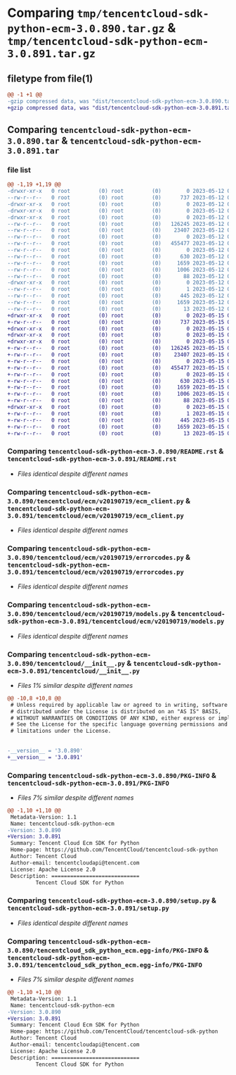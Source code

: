 # Comparing `tmp/tencentcloud-sdk-python-ecm-3.0.890.tar.gz` & `tmp/tencentcloud-sdk-python-ecm-3.0.891.tar.gz`

## filetype from file(1)

```diff
@@ -1 +1 @@
-gzip compressed data, was "dist/tencentcloud-sdk-python-ecm-3.0.890.tar", last modified: Fri May 12 02:09:51 2023, max compression
+gzip compressed data, was "dist/tencentcloud-sdk-python-ecm-3.0.891.tar", last modified: Mon May 15 03:27:10 2023, max compression
```

## Comparing `tencentcloud-sdk-python-ecm-3.0.890.tar` & `tencentcloud-sdk-python-ecm-3.0.891.tar`

### file list

```diff
@@ -1,19 +1,19 @@
-drwxr-xr-x   0 root         (0) root         (0)        0 2023-05-12 02:09:51.000000 tencentcloud-sdk-python-ecm-3.0.890/
--rw-r--r--   0 root         (0) root         (0)      737 2023-05-12 02:09:51.000000 tencentcloud-sdk-python-ecm-3.0.890/README.rst
-drwxr-xr-x   0 root         (0) root         (0)        0 2023-05-12 02:09:51.000000 tencentcloud-sdk-python-ecm-3.0.890/tencentcloud/
-drwxr-xr-x   0 root         (0) root         (0)        0 2023-05-12 02:09:51.000000 tencentcloud-sdk-python-ecm-3.0.890/tencentcloud/ecm/
-drwxr-xr-x   0 root         (0) root         (0)        0 2023-05-12 02:09:51.000000 tencentcloud-sdk-python-ecm-3.0.890/tencentcloud/ecm/v20190719/
--rw-r--r--   0 root         (0) root         (0)   126245 2023-05-12 02:09:51.000000 tencentcloud-sdk-python-ecm-3.0.890/tencentcloud/ecm/v20190719/ecm_client.py
--rw-r--r--   0 root         (0) root         (0)    23407 2023-05-12 02:09:51.000000 tencentcloud-sdk-python-ecm-3.0.890/tencentcloud/ecm/v20190719/errorcodes.py
--rw-r--r--   0 root         (0) root         (0)        0 2023-05-12 02:09:51.000000 tencentcloud-sdk-python-ecm-3.0.890/tencentcloud/ecm/v20190719/__init__.py
--rw-r--r--   0 root         (0) root         (0)   455477 2023-05-12 02:09:51.000000 tencentcloud-sdk-python-ecm-3.0.890/tencentcloud/ecm/v20190719/models.py
--rw-r--r--   0 root         (0) root         (0)        0 2023-05-12 02:09:51.000000 tencentcloud-sdk-python-ecm-3.0.890/tencentcloud/ecm/__init__.py
--rw-r--r--   0 root         (0) root         (0)      630 2023-05-12 02:09:51.000000 tencentcloud-sdk-python-ecm-3.0.890/tencentcloud/__init__.py
--rw-r--r--   0 root         (0) root         (0)     1659 2023-05-12 02:09:51.000000 tencentcloud-sdk-python-ecm-3.0.890/PKG-INFO
--rw-r--r--   0 root         (0) root         (0)     1006 2023-05-12 02:09:51.000000 tencentcloud-sdk-python-ecm-3.0.890/setup.py
--rw-r--r--   0 root         (0) root         (0)       88 2023-05-12 02:09:51.000000 tencentcloud-sdk-python-ecm-3.0.890/setup.cfg
-drwxr-xr-x   0 root         (0) root         (0)        0 2023-05-12 02:09:51.000000 tencentcloud-sdk-python-ecm-3.0.890/tencentcloud_sdk_python_ecm.egg-info/
--rw-r--r--   0 root         (0) root         (0)        1 2023-05-12 02:09:51.000000 tencentcloud-sdk-python-ecm-3.0.890/tencentcloud_sdk_python_ecm.egg-info/dependency_links.txt
--rw-r--r--   0 root         (0) root         (0)      445 2023-05-12 02:09:51.000000 tencentcloud-sdk-python-ecm-3.0.890/tencentcloud_sdk_python_ecm.egg-info/SOURCES.txt
--rw-r--r--   0 root         (0) root         (0)     1659 2023-05-12 02:09:51.000000 tencentcloud-sdk-python-ecm-3.0.890/tencentcloud_sdk_python_ecm.egg-info/PKG-INFO
--rw-r--r--   0 root         (0) root         (0)       13 2023-05-12 02:09:51.000000 tencentcloud-sdk-python-ecm-3.0.890/tencentcloud_sdk_python_ecm.egg-info/top_level.txt
+drwxr-xr-x   0 root         (0) root         (0)        0 2023-05-15 03:27:10.000000 tencentcloud-sdk-python-ecm-3.0.891/
+-rw-r--r--   0 root         (0) root         (0)      737 2023-05-15 03:27:09.000000 tencentcloud-sdk-python-ecm-3.0.891/README.rst
+drwxr-xr-x   0 root         (0) root         (0)        0 2023-05-15 03:27:10.000000 tencentcloud-sdk-python-ecm-3.0.891/tencentcloud/
+drwxr-xr-x   0 root         (0) root         (0)        0 2023-05-15 03:27:10.000000 tencentcloud-sdk-python-ecm-3.0.891/tencentcloud/ecm/
+drwxr-xr-x   0 root         (0) root         (0)        0 2023-05-15 03:27:10.000000 tencentcloud-sdk-python-ecm-3.0.891/tencentcloud/ecm/v20190719/
+-rw-r--r--   0 root         (0) root         (0)   126245 2023-05-15 03:27:09.000000 tencentcloud-sdk-python-ecm-3.0.891/tencentcloud/ecm/v20190719/ecm_client.py
+-rw-r--r--   0 root         (0) root         (0)    23407 2023-05-15 03:27:09.000000 tencentcloud-sdk-python-ecm-3.0.891/tencentcloud/ecm/v20190719/errorcodes.py
+-rw-r--r--   0 root         (0) root         (0)        0 2023-05-15 03:27:09.000000 tencentcloud-sdk-python-ecm-3.0.891/tencentcloud/ecm/v20190719/__init__.py
+-rw-r--r--   0 root         (0) root         (0)   455477 2023-05-15 03:27:09.000000 tencentcloud-sdk-python-ecm-3.0.891/tencentcloud/ecm/v20190719/models.py
+-rw-r--r--   0 root         (0) root         (0)        0 2023-05-15 03:27:09.000000 tencentcloud-sdk-python-ecm-3.0.891/tencentcloud/ecm/__init__.py
+-rw-r--r--   0 root         (0) root         (0)      630 2023-05-15 03:27:09.000000 tencentcloud-sdk-python-ecm-3.0.891/tencentcloud/__init__.py
+-rw-r--r--   0 root         (0) root         (0)     1659 2023-05-15 03:27:10.000000 tencentcloud-sdk-python-ecm-3.0.891/PKG-INFO
+-rw-r--r--   0 root         (0) root         (0)     1006 2023-05-15 03:27:09.000000 tencentcloud-sdk-python-ecm-3.0.891/setup.py
+-rw-r--r--   0 root         (0) root         (0)       88 2023-05-15 03:27:10.000000 tencentcloud-sdk-python-ecm-3.0.891/setup.cfg
+drwxr-xr-x   0 root         (0) root         (0)        0 2023-05-15 03:27:10.000000 tencentcloud-sdk-python-ecm-3.0.891/tencentcloud_sdk_python_ecm.egg-info/
+-rw-r--r--   0 root         (0) root         (0)        1 2023-05-15 03:27:10.000000 tencentcloud-sdk-python-ecm-3.0.891/tencentcloud_sdk_python_ecm.egg-info/dependency_links.txt
+-rw-r--r--   0 root         (0) root         (0)      445 2023-05-15 03:27:10.000000 tencentcloud-sdk-python-ecm-3.0.891/tencentcloud_sdk_python_ecm.egg-info/SOURCES.txt
+-rw-r--r--   0 root         (0) root         (0)     1659 2023-05-15 03:27:10.000000 tencentcloud-sdk-python-ecm-3.0.891/tencentcloud_sdk_python_ecm.egg-info/PKG-INFO
+-rw-r--r--   0 root         (0) root         (0)       13 2023-05-15 03:27:10.000000 tencentcloud-sdk-python-ecm-3.0.891/tencentcloud_sdk_python_ecm.egg-info/top_level.txt
```

### Comparing `tencentcloud-sdk-python-ecm-3.0.890/README.rst` & `tencentcloud-sdk-python-ecm-3.0.891/README.rst`

 * *Files identical despite different names*

### Comparing `tencentcloud-sdk-python-ecm-3.0.890/tencentcloud/ecm/v20190719/ecm_client.py` & `tencentcloud-sdk-python-ecm-3.0.891/tencentcloud/ecm/v20190719/ecm_client.py`

 * *Files identical despite different names*

### Comparing `tencentcloud-sdk-python-ecm-3.0.890/tencentcloud/ecm/v20190719/errorcodes.py` & `tencentcloud-sdk-python-ecm-3.0.891/tencentcloud/ecm/v20190719/errorcodes.py`

 * *Files identical despite different names*

### Comparing `tencentcloud-sdk-python-ecm-3.0.890/tencentcloud/ecm/v20190719/models.py` & `tencentcloud-sdk-python-ecm-3.0.891/tencentcloud/ecm/v20190719/models.py`

 * *Files identical despite different names*

### Comparing `tencentcloud-sdk-python-ecm-3.0.890/tencentcloud/__init__.py` & `tencentcloud-sdk-python-ecm-3.0.891/tencentcloud/__init__.py`

 * *Files 1% similar despite different names*

```diff
@@ -10,8 +10,8 @@
 # Unless required by applicable law or agreed to in writing, software
 # distributed under the License is distributed on an "AS IS" BASIS,
 # WITHOUT WARRANTIES OR CONDITIONS OF ANY KIND, either express or implied.
 # See the License for the specific language governing permissions and
 # limitations under the License.
 
 
-__version__ = '3.0.890'
+__version__ = '3.0.891'
```

### Comparing `tencentcloud-sdk-python-ecm-3.0.890/PKG-INFO` & `tencentcloud-sdk-python-ecm-3.0.891/PKG-INFO`

 * *Files 7% similar despite different names*

```diff
@@ -1,10 +1,10 @@
 Metadata-Version: 1.1
 Name: tencentcloud-sdk-python-ecm
-Version: 3.0.890
+Version: 3.0.891
 Summary: Tencent Cloud Ecm SDK for Python
 Home-page: https://github.com/TencentCloud/tencentcloud-sdk-python
 Author: Tencent Cloud
 Author-email: tencentcloudapi@tencent.com
 License: Apache License 2.0
 Description: ============================
         Tencent Cloud SDK for Python
```

### Comparing `tencentcloud-sdk-python-ecm-3.0.890/setup.py` & `tencentcloud-sdk-python-ecm-3.0.891/setup.py`

 * *Files identical despite different names*

### Comparing `tencentcloud-sdk-python-ecm-3.0.890/tencentcloud_sdk_python_ecm.egg-info/PKG-INFO` & `tencentcloud-sdk-python-ecm-3.0.891/tencentcloud_sdk_python_ecm.egg-info/PKG-INFO`

 * *Files 7% similar despite different names*

```diff
@@ -1,10 +1,10 @@
 Metadata-Version: 1.1
 Name: tencentcloud-sdk-python-ecm
-Version: 3.0.890
+Version: 3.0.891
 Summary: Tencent Cloud Ecm SDK for Python
 Home-page: https://github.com/TencentCloud/tencentcloud-sdk-python
 Author: Tencent Cloud
 Author-email: tencentcloudapi@tencent.com
 License: Apache License 2.0
 Description: ============================
         Tencent Cloud SDK for Python
```

